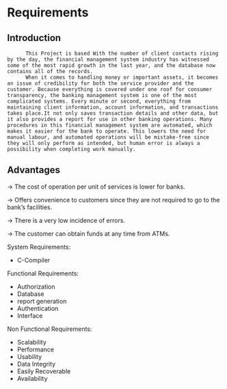 
# Requirements

## Introduction
          This Project is based With the number of client contacts rising by the day, the financial management system industry has witnessed some of the most rapid growth in the last year, and the database now contains all of the records. 
          When it comes to handling money or important assets, it becomes an issue of credibility for both the service provider and the customer. Because everything is covered under one roof for consumer transparency, the banking management system is one of the most complicated systems. Every minute or second, everything from maintaining client information, account information, and transactions takes place.It not only saves transaction details and other data, but it also provides a report for use in other banking operations. Many procedures in this financial management system are automated, which makes it easier for the bank to operate. This lowers the need for manual labour, and automated operations will be mistake-free since they will only perform as intended, but human error is always a possibility when completing work manually.




## Advantages

-> The cost of operation per unit of services is lower for banks.

-> Offers convenience to customers since they are not required to go to the bank’s facilities.

-> There is a very low incidence of errors. 

-> The customer can obtain funds at any time from ATMs.




System Requirements:

* C-Compiler

Functional Requirements:

* Authorization
* Database
* report generation
* Authentication
* Interface

Non Functional Requirements:

* Scalability
* Performance
* Usability
* Data Integrity
* Easily Recoverable
* Availability
